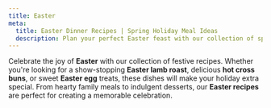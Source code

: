 ```yaml
---
title: Easter
meta:
  title: Easter Dinner Recipes | Spring Holiday Meal Ideas
  description: Plan your perfect Easter feast with our collection of spring-inspired recipes. From traditional roasts to seasonal sides and festive desserts.
---
```


Celebrate the joy of **Easter** with our collection of festive recipes. Whether you're looking for a show-stopping **Easter lamb roast**, delicious **hot cross buns**, or sweet **Easter egg** treats, these dishes will make your holiday extra special. From hearty family meals to indulgent desserts, our **Easter recipes** are perfect for creating a memorable celebration.
